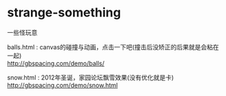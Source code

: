 strange-something
=================

一些怪玩意

balls.html : canvas的碰撞与动画，点击一下吧(撞击后没矫正的后果就是会粘在一起)  
http://gbspacing.com/demo/balls/

snow.html : 2012年圣诞，家园论坛飘雪效果(没有优化就是卡)  
http://gbspacing.com/demo/snow.html

